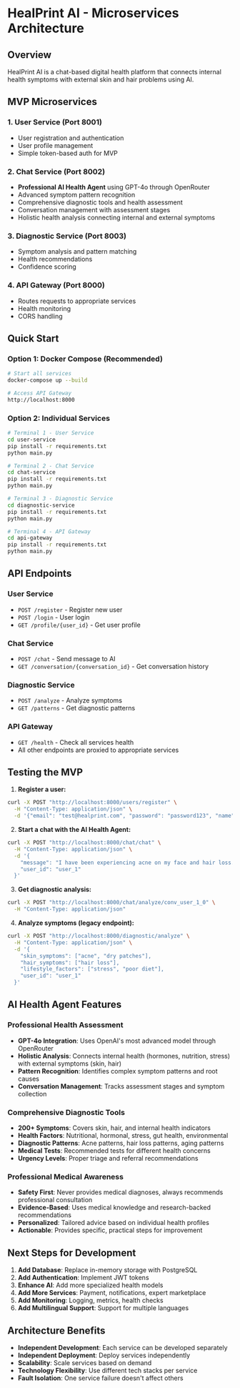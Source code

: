 # HealPrint AI - Microservices Architecture

## Overview
HealPrint AI is a chat-based digital health platform that connects internal health symptoms with external skin and hair problems using AI.

## MVP Microservices

### 1. User Service (Port 8001)
- User registration and authentication
- User profile management
- Simple token-based auth for MVP

### 2. Chat Service (Port 8002)
- **Professional AI Health Agent** using GPT-4o through OpenRouter
- Advanced symptom pattern recognition
- Comprehensive diagnostic tools and health assessment
- Conversation management with assessment stages
- Holistic health analysis connecting internal and external symptoms

### 3. Diagnostic Service (Port 8003)
- Symptom analysis and pattern matching
- Health recommendations
- Confidence scoring

### 4. API Gateway (Port 8000)
- Routes requests to appropriate services
- Health monitoring
- CORS handling

## Quick Start

### Option 1: Docker Compose (Recommended)
```bash
# Start all services
docker-compose up --build

# Access API Gateway
http://localhost:8000
```

### Option 2: Individual Services
```bash
# Terminal 1 - User Service
cd user-service
pip install -r requirements.txt
python main.py

# Terminal 2 - Chat Service
cd chat-service
pip install -r requirements.txt
python main.py

# Terminal 3 - Diagnostic Service
cd diagnostic-service
pip install -r requirements.txt
python main.py

# Terminal 4 - API Gateway
cd api-gateway
pip install -r requirements.txt
python main.py
```

## API Endpoints

### User Service
- `POST /register` - Register new user
- `POST /login` - User login
- `GET /profile/{user_id}` - Get user profile

### Chat Service
- `POST /chat` - Send message to AI
- `GET /conversation/{conversation_id}` - Get conversation history

### Diagnostic Service
- `POST /analyze` - Analyze symptoms
- `GET /patterns` - Get diagnostic patterns

### API Gateway
- `GET /health` - Check all services health
- All other endpoints are proxied to appropriate services

## Testing the MVP

1. **Register a user:**
```bash
curl -X POST "http://localhost:8000/users/register" \
  -H "Content-Type: application/json" \
  -d '{"email": "test@healprint.com", "password": "password123", "name": "Test User"}'
```

2. **Start a chat with the AI Health Agent:**
```bash
curl -X POST "http://localhost:8000/chat/chat" \
  -H "Content-Type: application/json" \
  -d '{
    "message": "I have been experiencing acne on my face and hair loss. I feel stressed and tired all the time.",
    "user_id": "user_1"
  }'
```

3. **Get diagnostic analysis:**
```bash
curl -X POST "http://localhost:8000/chat/analyze/conv_user_1_0" \
  -H "Content-Type: application/json"
```

4. **Analyze symptoms (legacy endpoint):**
```bash
curl -X POST "http://localhost:8000/diagnostic/analyze" \
  -H "Content-Type: application/json" \
  -d '{
    "skin_symptoms": ["acne", "dry patches"],
    "hair_symptoms": ["hair loss"],
    "lifestyle_factors": ["stress", "poor diet"],
    "user_id": "user_1"
  }'
```

## AI Health Agent Features

### **Professional Health Assessment**
- **GPT-4o Integration**: Uses OpenAI's most advanced model through OpenRouter
- **Holistic Analysis**: Connects internal health (hormones, nutrition, stress) with external symptoms (skin, hair)
- **Pattern Recognition**: Identifies complex symptom patterns and root causes
- **Conversation Management**: Tracks assessment stages and symptom collection

### **Comprehensive Diagnostic Tools**
- **200+ Symptoms**: Covers skin, hair, and internal health indicators
- **Health Factors**: Nutritional, hormonal, stress, gut health, environmental
- **Diagnostic Patterns**: Acne patterns, hair loss patterns, aging patterns
- **Medical Tests**: Recommended tests for different health concerns
- **Urgency Levels**: Proper triage and referral recommendations

### **Professional Medical Awareness**
- **Safety First**: Never provides medical diagnoses, always recommends professional consultation
- **Evidence-Based**: Uses medical knowledge and research-backed recommendations
- **Personalized**: Tailored advice based on individual health profiles
- **Actionable**: Provides specific, practical steps for improvement

## Next Steps for Development

1. **Add Database**: Replace in-memory storage with PostgreSQL
2. **Add Authentication**: Implement JWT tokens
3. **Enhance AI**: Add more specialized health models
4. **Add More Services**: Payment, notifications, expert marketplace
5. **Add Monitoring**: Logging, metrics, health checks
6. **Add Multilingual Support**: Support for multiple languages

## Architecture Benefits

- **Independent Development**: Each service can be developed separately
- **Independent Deployment**: Deploy services independently
- **Scalability**: Scale services based on demand
- **Technology Flexibility**: Use different tech stacks per service
- **Fault Isolation**: One service failure doesn't affect others
